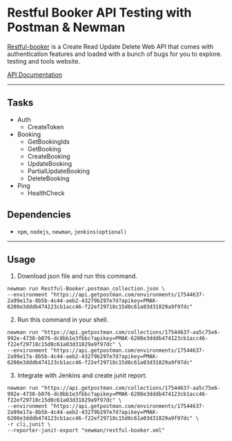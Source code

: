 # Restful  Booker API Testing with Postman & Newman

[Restful-booker](http://restful-booker.herokuapp.com/API ) is a Create Read Update Delete Web API that comes with authentication features and loaded with a bunch of bugs for you to explore.
testing and tools website.

[API Documentation](http://restful-booker.herokuapp.com/apidoc/index.html)

---
## Tasks
- Auth
	- CreateToken
- Booking
	- GetBookingIds
	- GetBooking
	- CreateBooking
	- UpdateBooking
	- PartialUpdateBooking
	- DeleteBooking
- Ping
	- HealthCheck


## Dependencies
- `npm`, `nodejs`, `newman`, `jenkins(optional)`
---

## Usage

1. Download json file and run this command.
	
```
newman run Restful-Booker.postman_collection.json \
--environment "https://api.getpostman.com/environments/17544637-2a99e17a-8b5b-4c44-aeb2-43279b297e7d?apikey=PMAK-6208e3dddb474123cb1acc46-f22ef29718c15d8c61a03d31829a9f97dc" 
```

2. Run this command in your shell.

```
newman run "https://api.getpostman.com/collections/17544637-aa5c75e6-992e-4738-b076-dc8bb1e3fbbc?apikey=PMAK-6208e3dddb474123cb1acc46-f22ef29718c15d8c61a03d31829a9f97dc" \
--environment "https://api.getpostman.com/environments/17544637-2a99e17a-8b5b-4c44-aeb2-43279b297e7d?apikey=PMAK-6208e3dddb474123cb1acc46-f22ef29718c15d8c61a03d31829a9f97dc" 
```

3. Integrate with Jenkins and create junit report.
	
```
newman run "https://api.getpostman.com/collections/17544637-aa5c75e6-992e-4738-b076-dc8bb1e3fbbc?apikey=PMAK-6208e3dddb474123cb1acc46-f22ef29718c15d8c61a03d31829a9f97dc" \
--environment "https://api.getpostman.com/environments/17544637-2a99e17a-8b5b-4c44-aeb2-43279b297e7d?apikey=PMAK-6208e3dddb474123cb1acc46-f22ef29718c15d8c61a03d31829a9f97dc" \
-r cli,junit \
--reporter-junit-export "newman/restful-booker.xml"
```
